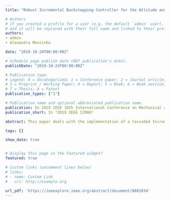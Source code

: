 ```yaml
---
title: "Robust Incremental Backstepping Controller for the Attitude and Airspeed Tracking of a Commercial Airplane"

# Authors
# If you created a profile for a user (e.g. the default `admin` user), write the username (folder name) here 
# and it will be replaced with their full name and linked to their profile.
authors:
- admin
- Alexandra Moutinho

date: "2019-10-24T00:00:00Z"

# Schedule page publish date (NOT publication's date).
publishDate: "2019-10-24T00:00:00Z"

# Publication type.
# Legend: 0 = Uncategorized; 1 = Conference paper; 2 = Journal article;
# 3 = Preprint / Working Paper; 4 = Report; 5 = Book; 6 = Book section;
# 7 = Thesis; 8 = Patent
publication_types: ["1"]

# Publication name and optional abbreviated publication name.
publication: In 2019 IEEE 10th International Conference on Mechanical and Aerospace Engineering (ICMAE)
publication_short: In *2019 IEEE ICMAE*

abstract: This paper deals with the implementation of a Cascaded Incremental Backstepping (IBS) control law for a Boeing 747, in order to establish a comparison with the predominant flight control design methodology for commercial airplanes - Gain Scheduling. Both attitude and rate control laws will be determined using incremental dynamics, and the airspeed will be included in the rate controller so as to combine the usage of the control surfaces and engine thrust to solve the attitude and airspeed tracking problem. A stability analysis is provided based on Lyapunov theory considering the influence of external disturbances, the incremental dynamics and the higher-order terms of the Taylor series expansion that are neglected to derive the incremental control law. Numerical simulations show that the IBS control law provides more robustness to severe external disturbances while requiring less model knowledge and being easier to implement. These results show the great potential of using IBS control laws in commercial aviation.

tags: []

show_date: true


# Display this page in the Featured widget?
featured: true

# Custom links (uncomment lines below)
# links:
# - name: Custom Link
#   url: http://example.org

url_pdf: 'https://ieeexplore.ieee.org/abstract/document/8881034'
---
```


